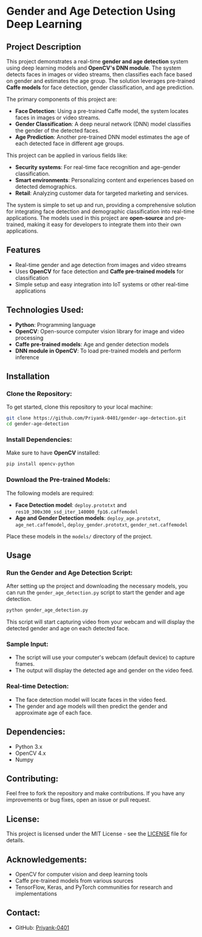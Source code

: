 
# Gender and Age Detection Using Deep Learning

## Project Description

This project demonstrates a real-time **gender and age detection** system using deep learning models and **OpenCV's DNN module**. The system detects faces in images or video streams, then classifies each face based on gender and estimates the age group. The solution leverages pre-trained **Caffe models** for face detection, gender classification, and age prediction.

The primary components of this project are:
- **Face Detection**: Using a pre-trained Caffe model, the system locates faces in images or video streams.
- **Gender Classification**: A deep neural network (DNN) model classifies the gender of the detected faces.
- **Age Prediction**: Another pre-trained DNN model estimates the age of each detected face in different age groups.

This project can be applied in various fields like:
- **Security systems**: For real-time face recognition and age-gender classification.
- **Smart environments**: Personalizing content and experiences based on detected demographics.
- **Retail**: Analyzing customer data for targeted marketing and services.

The system is simple to set up and run, providing a comprehensive solution for integrating face detection and demographic classification into real-time applications. The models used in this project are **open-source** and pre-trained, making it easy for developers to integrate them into their own applications.

## Features
- Real-time gender and age detection from images and video streams
- Uses **OpenCV** for face detection and **Caffe pre-trained models** for classification
- Simple setup and easy integration into IoT systems or other real-time applications

## Technologies Used:
- **Python**: Programming language
- **OpenCV**: Open-source computer vision library for image and video processing
- **Caffe pre-trained models**: Age and gender detection models
- **DNN module in OpenCV**: To load pre-trained models and perform inference

## Installation

### Clone the Repository:
To get started, clone this repository to your local machine:
```bash
git clone https://github.com/Priyank-0401/gender-age-detection.git
cd gender-age-detection
```

### Install Dependencies:
Make sure to have **OpenCV** installed:
```bash
pip install opencv-python
```

### Download the Pre-trained Models:
The following models are required:
- **Face Detection model**: `deploy.prototxt` and `res10_300x300_ssd_iter_140000_fp16.caffemodel`
- **Age and Gender Detection models**: `deploy_age.prototxt`, `age_net.caffemodel`, `deploy_gender.prototxt`, `gender_net.caffemodel`

Place these models in the `models/` directory of the project.

## Usage

### Run the Gender and Age Detection Script:
After setting up the project and downloading the necessary models, you can run the `gender_age_detection.py` script to start the gender and age detection.

```bash
python gender_age_detection.py
```

This script will start capturing video from your webcam and will display the detected gender and age on each detected face.

### Sample Input:
- The script will use your computer's webcam (default device) to capture frames.
- The output will display the detected age and gender on the video feed.

### Real-time Detection:
- The face detection model will locate faces in the video feed.
- The gender and age models will then predict the gender and approximate age of each face.


## Dependencies:
- Python 3.x
- OpenCV 4.x
- Numpy

## Contributing:
Feel free to fork the repository and make contributions. If you have any improvements or bug fixes, open an issue or pull request.

## License:
This project is licensed under the MIT License - see the [LICENSE](LICENSE) file for details.

## Acknowledgements:
- OpenCV for computer vision and deep learning tools
- Caffe pre-trained models from various sources
- TensorFlow, Keras, and PyTorch communities for research and implementations

## Contact:
- GitHub: [Priyank-0401](https://github.com/Priyank-0401)
